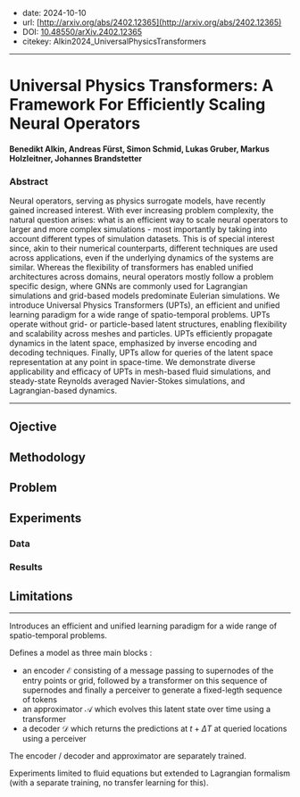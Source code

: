 - date: 2024-10-10
- url: [http://arxiv.org/abs/2402.12365](http://arxiv.org/abs/2402.12365)
- DOI: [10.48550/arXiv.2402.12365](https://doi.org/10.48550/arXiv.2402.12365)
- citekey: Alkin2024_UniversalPhysicsTransformers
---

# Universal Physics Transformers: A Framework For Efficiently Scaling Neural Operators

#### Benedikt Alkin, Andreas Fürst, Simon Schmid, Lukas Gruber, Markus Holzleitner, Johannes Brandstetter

### Abstract

Neural operators, serving as physics surrogate models, have recently gained increased interest. With ever increasing problem complexity, the natural question arises: what is an efficient way to scale neural operators to larger and more complex simulations - most importantly by taking into account different types of simulation datasets. This is of special interest since, akin to their numerical counterparts, different techniques are used across applications, even if the underlying dynamics of the systems are similar. Whereas the flexibility of transformers has enabled unified architectures across domains, neural operators mostly follow a problem specific design, where GNNs are commonly used for Lagrangian simulations and grid-based models predominate Eulerian simulations. We introduce Universal Physics Transformers (UPTs), an efficient and unified learning paradigm for a wide range of spatio-temporal problems. UPTs operate without grid- or particle-based latent structures, enabling flexibility and scalability across meshes and particles. UPTs efficiently propagate dynamics in the latent space, emphasized by inverse encoding and decoding techniques. Finally, UPTs allow for queries of the latent space representation at any point in space-time. We demonstrate diverse applicability and efficacy of UPTs in mesh-based fluid simulations, and steady-state Reynolds averaged Navier-Stokes simulations, and Lagrangian-based dynamics.

---

## Ojective

## Methodology
<!-- accent on encoding -->
<!-- transformer ? -->

## Problem
<!-- regression / classification / génération ? -->
<!-- finetuning / adaptive learning ? -->
<!-- parametric / multiphysics ? -->

## Experiments

### Data

### Results

## Limitations

---

Introduces an efficient and unified learning paradigm for a wide range of spatio-temporal problems.

Defines a model as three main blocks :

* an encoder <span class="math">$\mathcal E$</span> consisting of a message passing to supernodes of the entry points or grid, followed by a transformer on this sequence of supernodes and finally a perceiver to generate a fixed-legth sequence of tokens
* an approximator <span class="math">$\mathcal A$</span> which evolves this latent state over time using a transformer
* a decoder <span class="math">$\mathcal D$</span> which returns the predictions at <span class="math">$t + \Delta T$</span> at queried locations using a perceiver

The encoder / decoder and approximator are separately trained.

Experiments limited to fluid equations but extended to Lagrangian formalism (with a separate training, no transfer learning for this).